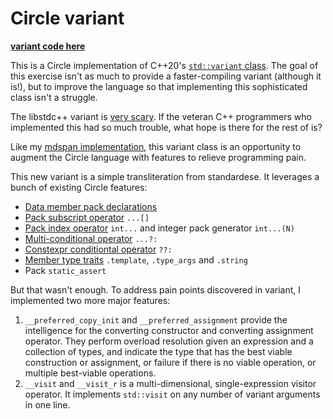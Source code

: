 # Circle variant 

[**variant code here**](variant.hxx)

This is a Circle implementation of C++20's [`std::variant` class](http://eel.is/c++draft/variant). The goal of this exercise isn't as much to provide a faster-compiling variant (although it is!), but to improve the language so that implementing this sophisticated class isn't a struggle.

The libstdc++ variant is [very scary](https://github.com/gcc-mirror/gcc/blob/master/libstdc%2B%2B-v3/include/std/variant). If the veteran C++ programmers who implemented this had so much trouble, what hope is there for the rest of is?

Like my [mdspan implementation](https://github.com/seanbaxter/mdspan#mdspan-circle), this variant class is an opportunity to augment the Circle language with features to relieve programming pain. 

This new variant is a simple transliteration from standardese. It leverages a bunch of existing Circle features:

* [Data member pack declarations](https://github.com/seanbaxter/mdspan#data-member-pack-declarations)
* [Pack subscript operator](https://github.com/seanbaxter/circle/blob/master/universal/README.md#static-subscripts-and-slices) `...[]`
* [Pack index operator](https://github.com/seanbaxter/circle/blob/master/universal/README.md#pack-indices) `int...` and integer pack generator `int...(N)`
* [Multi-conditional operator](https://github.com/seanbaxter/circle/blob/master/conditional/README.md#multi-conditional---) `...?:`
* [Constexpr conditiontal operator](https://github.com/seanbaxter/circle/blob/master/conditional/README.md#constexpr-conditional--) `??:`
* [Member type traits](https://github.com/seanbaxter/circle/blob/master/imperative/README.md#type-traits) `.template`, `.type_args` and `.string` 
* Pack `static_assert`

But that wasn't enough. To address pain points discovered in variant, I implemented two more major features:
1. `__preferred_copy_init` and `__preferred_assignment` provide the intelligence for the converting constructor and converting assignment operator. They perform overload resolution given an expression and a collection of types, and indicate the type that has the best viable construction or assignment, or failure if there is no viable operation, or multiple best-viable operations.
2. `__visit` and `__visit_r` is a multi-dimensional, single-expression visitor operator. It implements `std::visit` on any number of variant arguments in one line.

